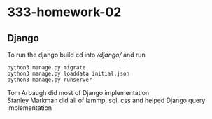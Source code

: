 # 333-homework-02

## Django

To run the django build cd into _/django/_ and run

```shell
python3 manage.py migrate
python3 manage.py loaddata initial.json
python3 manage.py runserver
```
Tom Arbaugh did most of Django implementation  
Stanley Markman did all of lammp, sql, css and helped Django query implementation
